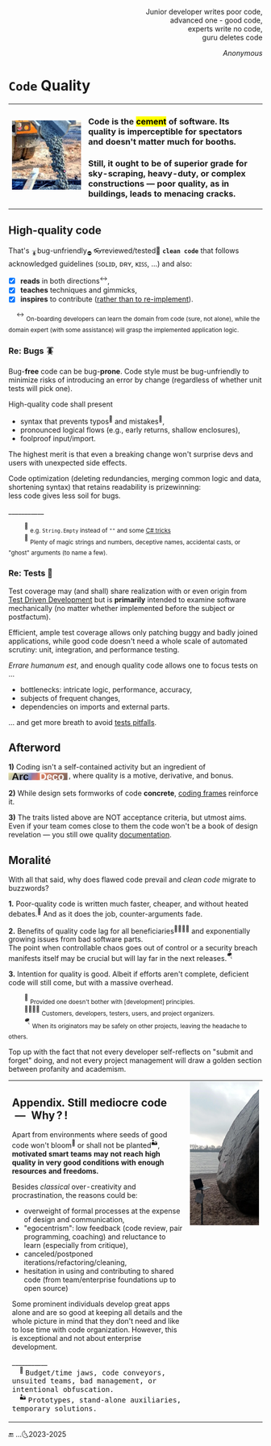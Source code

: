 <p dir="rtl">,Junior developer writes poor code<br/>
,advanced one - good code<br/>
,experts write no code<br/>
guru deletes code<br/></p>
<p dir="rtl"><i>Anonymous</i></p>

# `Code` Quality 

<table><tr></tr><tr valign="center"><td width=30%>
  <picture><img src="../../../_rsc/_img/photo/misc/pour_concrete.jpg" alt="&nbsp;pouring concrete" title="&nbsp;Image credit: jkcement.com&#013;&#010;(for illustration purposes only)" /></picture>
</td><td>
<h3>Code is the <mark>cement</mark> of software. Its quality is imperceptible for spectators and doesn't matter much for booths.</h3>
<h3>Still, it ought to be of superior grade for sky-scraping, heavy-duty, or complex constructions — poor quality, as in buildings, leads to menacing cracks.</h3>
</td></tr></table>

## High-quality code

That's <sub>🪳</sub>bug-unfriendly<sub>⛔</sub> 👓reviewed/tested🧪 **`clean code`** that follows acknowledged guidelines (ꜱᴏʟɪᴅ, ᴅʀʏ, ᴋɪꜱꜱ, ...) and also:

+ [x] **reads** in both directions<sup>↔️</sup>,
+ [x] **teaches** techniques and gimmicks,
+ [x] **inspires** to contribute (<ins>rather than to re-implement</ins>).

&nbsp;&nbsp;&nbsp;&nbsp;<sup>↔️</sup> <sub>On-boarding developers can learn the domain from code (sure, not alone), while the domain expert (with some assistance) will grasp the implemented application logic.</sub>

### Re: Bugs 🪳

Bug-**free** code can be bug-**prone**. Code style must be bug-unfriendly to minimize risks of introducing an error by change (regardless of whether unit tests will pick one).

High-quality code shall present

+ syntax that prevents typos<sup>🎼</sup> and mistakes<sup>🥎</sup>,
+ pronounced logical flows (e.g., early returns, shallow enclosures),
+ foolproof input/import.

The highest merit is that even a breaking change won't surprise devs and users with unexpected side effects.

Code optimization (deleting redundancies, merging common logic and data, shortening syntax) that retains readability is prizewinning:\
less code gives less soil for bugs.

\___________

&nbsp;&nbsp;&nbsp;&nbsp;&nbsp;&nbsp;&nbsp;&nbsp;<sup>🎼</sup> <sub>e.g. `String.Empty` instead of `""` and some [C# tricks](../../../.net/README+/cs-hints.md)</sub>\
&nbsp;&nbsp;&nbsp;&nbsp;&nbsp;&nbsp;&nbsp;&nbsp;<sup>🥎</sup> <sub>Plenty of magic strings and numbers, deceptive names, accidental casts, or "ghost" arguments (to name a few).</sub>

### Re: Tests 🧪

Test coverage may (and shall) share realization with or even origin from [Test Driven Development](../../tests/) but is **primarily** intended to examine software mechanically (no matter whether implemented before the subject or postfactum).

Efficient, ample test coverage allows only patching buggy and badly joined applications, while good code doesn't need a whole scale of automated scrutiny: unit, integration, and performance testing.

_Errare humanum est_, and enough quality code allows one to focus tests on ...

* bottlenecks: intricate logic, performance, accuracy,
* subjects of frequent changes,
* dependencies on imports and external parts.

... and get more breath to avoid [tests pitfalls](../../tests/asQA/README+/QA_tests-pitfalls.md).

## Afterword

**1)** Coding isn't a self-contained activity but an ingredient of <sub>[![Arc Deco.](../../../_rsc/_img/ArcDeco/ArcDeco-bar-14px.jpg)](../../../software/ArcDeco/README.md)</sub>&thinsp;, where quality is a motive, derivative, and bonus.

**2)** While design sets formworks of code **concrete**, [coding frames](https://github.com/Kyriosity/use-dev/tree/main/README%2B/frames) reinforce it.

**3)** The traits listed above are NOT acceptance criteria, but utmost aims. Even if your team comes close to them the code won't be a book of design revelation — you still owe quality [documentation](../../docu).

## Moralité

With all that said, why does flawed code prevail and _clean code_ migrate to buzzwords? 

**1.** Poor-quality code is written much faster, cheaper, and without heated debates.<sup>🥴</sup> And as it does the job, counter-arguments fade.

**2.** Benefits of quality code lag for all beneficiaries<sup>:family_man_woman_boy_boy:</sup> and exponentially growing issues from bad software parts.\
The point when controllable chaos goes out of control or a security breach manifests itself may be crucial but will lay far in the next releases.<sup>:parachute:</sup>

**3.** Intention for quality is good. Albeit if efforts aren't complete, deficient code will still come, but with a massive overhead. 

&nbsp;&nbsp;&nbsp;&nbsp;&nbsp;&nbsp;&nbsp;&nbsp;<sup>🥴</sup>&nbsp;<sub>Provided one doesn't bother with [development] principles.</sub>\
&nbsp;&nbsp;&nbsp;&nbsp;&nbsp;&nbsp;&nbsp;&nbsp;<sup>:family_man_woman_boy_boy:</sup>&nbsp;<sub>Customers, developers, testers, users, and project organizers.</sub>\
&nbsp;&nbsp;&nbsp;&nbsp;&nbsp;&nbsp;&nbsp;&nbsp;<sup>:parachute:</sup>&nbsp;<sub>When its originators may be safely on other projects, leaving the headache to others.</sub>

Top up with the fact that not every developer self-reflects on "submit and forget" doing, and not every project management will draw a golden section between profanity and academism. 

<table><tr></tr><tr valign="top"><td>

## Appendix. Still mediocre code &nbsp;&mdash;&nbsp; Why&thinsp;?&thinsp;!

Apart from environments where seeds of good code won't bloom<sup>:wilted_flower:</sup> or shall not be planted<sup>:desert:</sup>, 
**motivated smart teams may not reach high quality in very good conditions with enough resources and freedoms.**

Besides _classical_ over-creativity and procrastination, the reasons could be:

+ overweight of formal processes at the expense of design and communication,
+ "egocentrism": low feedback (code review, pair programming, coaching) and reluctance to learn (especially from critique),
+ canceled/postponed iterations/refactoring/cleaning,
+ hesitation in using and contributing to shared code (from team/enterprise foundations up to open source)

Some prominent individuals develop great apps alone and are so good at keeping all details and the whole picture in mind that they don't need and like to lose time with code organization. 
However, this is exceptional and not about enterprise development.

\___________\
&nbsp;&nbsp;&nbsp; <sup>:wilted_flower:</sup> <samp>Budget/time jaws, code conveyors, unsuited teams, bad management, or intentional obfuscation.</samp>\
&nbsp;&nbsp;&nbsp; <sup>:desert:</sup> <samp>Prototypes, stand-alone auxiliaries, temporary solutions.</samp>

</td><td width="30%">
  <a href="../../../_rsc/_img/photo/blog/mount/DevVsMonolyth.jpg"><img alt="&nbsp;Stone monolyth" src="../../../_rsc/_img/photo/nat/DerAlteSchwede.jpg" title="Waterfall monolyth again..." /></a>
</td></tr></table>
    
🔚 ...🌜2023-2025
